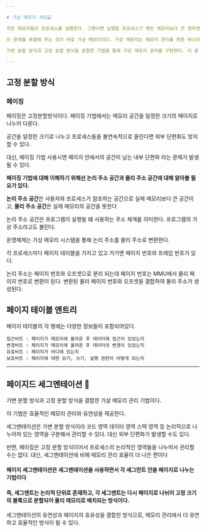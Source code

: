 ```yaml
---

# 가상 메모리 개요💻

작은 메모리들이 프로세스를 실행한다. 그렇다면 실행할 프로세스가 메인 메모리보다 큰 경우엔 어떻게 해야 할까?

이 문제를 해결해 주는 것이 바로 가상 메모리이다. 가상 메모리는 메모리 관리를 위한 하나의 시스템이자 기술을 뜻한다.

가변 분할 방식과 고정 분할 방식을 혼합한 기법을 통해 가상 메모리 관리를 구현한다. 이 중 고정 분할 방식에 대해 알아보자.

---
```


## 고정 분할 방식 

### 페이징

페이징은 고정분할방식이다. 페이징 기법에서는 메모리 공간을 일정한 크기의 페이지로 나누어 다룬다.

공간을 일정한 크기로 나누고 프로세스들을 불연속적으로 올린다면 외부 단편화도 방지할 수 있다.

대신, 페이징 기법 사용시엔 페이지 안에서의 공간이 남는 내부 단편화 라는 문제가 발생될 수 있다.

**페이징 기법에 대해 이해하기 위해선 논리 주소 공간과 물리 주소 공간에 대해 알아볼 필요가 있다.**

**논리 주소 공간**은 사용자와 프로세스가 참조하는 공간으로 실제 메모리보다 큰 공간이고, **물리 주소 공간**은 실제 메모리의 공간을 뜻한다

논리 주소 공간은 프로그램이 실행될 떄 사용하는 주소 체계를 의미한다. 프로그램의 가상 주소라고도 불린다.

운영체제는 가상 메모리 시스템을 통해 논리 주소를 물리 주소로 변환한다.

각 프로세스마다 페이지 테이블을 가지고 있고 거기엔 페이지 번호와 프레임 번호가 있다.

논리 주소는 페이지 번호와 오프셋으로 분리 되는데 페이지 번호는 MMU에서 물리 페이지 번호로 변환이 된다. 변환된 물리 페이지 번호와 오프셋을 결합하여 물리 주소가 생성된다.

## 페이지 테이블 엔트리

페이지 테이블의 각 행에는 다양한 정보들이 포함되어있다.

    접근비트 : 페이지가 메모리에 올라온 후 데이터에 접근이 있었는지
    변경비트 : 페이지가 메모리에 올라온 후 데이터의 변경이 있었는지
    유효비트 : 페이지가 어디에 있는지
    보호비트 : 페이지에 대한 읽기, 쓰기, 실행 권한이 어떻게 되는지

---
## 페이지드 세그멘테이션 🤍

기변 분할 방식과 고정 분할 방식을 결합한 가살 메모리 관리 기법이다.

이 기법은 효율적인 메모리 관리와 유연성을 제공한다.

세그멘테이션은 가변 분할 방식이라 코드 영역 데이터 영역 스택 영역 등 논리적으로 나누어져 있는 영역을 구분해서 관리할 수 있다.
대신 외부 단편화가 발생할 수도 있다.

반면, 페이징은 고정 분할 방식이어서 프로세스의 논리적인 영역들을 나누어서 관리할 수는 없다. 대신, 세그멘테이션에 비해 메모리  관리 효율이 더 나은 편이다

#### 페이지 세그멘테이션은 세그멘테이션을 사용하면서 각 세그먼트 안을 페이지로 나누는 기법이다
#### 즉, 세그멘트는 논리적 단위로 존재하고, 각 세그멘트는 다시 페이지로 나뉘어 고정 크기의 블록으로 분할되어 물리 메모리로 배치되는 방식이다.

세그멘테이션의 유연성과 페이지의 효유성을 결합한 방식으로, 메모리 관리에서 더 유연하고 효율적인 방식이 될 수 있다.


